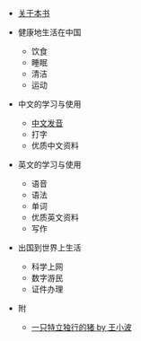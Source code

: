 * [关于本书](README)

* 健康地生活在中国

	* 饮食
	* 睡眠
	* 清洁
	* 运动

* 中文的学习与使用

	* [中文发音](中文发音)
	* 打字
	* 优质中文资料

* 英文的学习与使用

	* 语音
	* 语法
	* 单词
	* 优质英文资料
	* 写作

* 出国到世界上生活

	* 科学上网
	* 数字游民
	* 证件办理

* 附
	* [一只特立独行的猪 by 王小波](pig)
